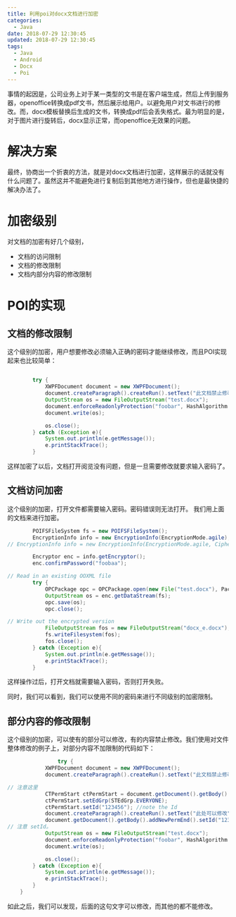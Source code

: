 ```yaml
---
title: 利用poi对docx文档进行加密
categories:
  - Java
date: 2018-07-29 12:30:45
updated: 2018-07-29 12:30:45
tags: 
  - Java
  - Android
  - Docx
  - Poi
---
```

事情的起因是，公司业务上对于某一类型的文书是在客户端生成，然后上传到服务器，openoffice转换成pdf文书，然后展示给用户。以避免用户对文书进行的修改。而，docx模板替换后生成的文书，转换成pdf后会丢失格式。最为明显的是，对于图片进行旋转后，docx显示正常，而openoffice无效果的问题。
<!--more-->
# 解决方案
最终，协商出一个折衷的方法，就是对docx文档进行加密，这样展示的话就没有什么问题了。虽然这并不能避免进行复制后到其他地方进行操作，但也是最快捷的解决办法了。

# 加密级别
对文档的加密有好几个级别，

* 文档的访问限制
* 文档的修改限制
* 文档内部分内容的修改限制

# POI的实现


## 文档的修改限制

这个级别的加密，用户想要修改必须输入正确的密码才能继续修改，而且POI实现起来也比较简单：

```java

        try {
            XWPFDocument document = new XWPFDocument();
            document.createParagraph().createRun().setText("此文档禁止修改");
            OutputStream os = new FileOutputStream("test.docx");
            document.enforceReadonlyProtection("foobar", HashAlgorithm.md5);
            document.write(os);

            os.close();
        } catch (Exception e){
            System.out.println(e.getMessage());
            e.printStackTrace();
        }
```

这样加密了以后，文档打开阅览没有问题，但是一旦需要修改就要求输入密码了。

## 文档访问加密

这个级别的加密，打开文件都需要输入密码。密码错误则无法打开。
我们用上面的文档来进行加密。

```java
        POIFSFileSystem fs = new POIFSFileSystem();
        EncryptionInfo info = new EncryptionInfo(EncryptionMode.agile);
// EncryptionInfo info = new EncryptionInfo(EncryptionMode.agile, CipherAlgorithm.aes192, HashAlgorithm.sha384, -1, -1, null);

        Encryptor enc = info.getEncryptor();
        enc.confirmPassword("foobaa");

// Read in an existing OOXML file
        try {
            OPCPackage opc = OPCPackage.open(new File("test.docx"), PackageAccess.READ_WRITE);
            OutputStream os = enc.getDataStream(fs);
            opc.save(os);
            opc.close();

// Write out the encrypted version
            FileOutputStream fos = new FileOutputStream("docx_e.docx");
            fs.writeFilesystem(fos);
            fos.close();
        } catch (Exception e){
            System.out.println(e.getMessage());
            e.printStackTrace();
        }
```

这样操作过后，打开文档就需要输入密码，否则打开失败。

同时，我们可以看到，我们可以使用不同的密码来进行不同级别的加密限制。

## 部分内容的修改限制

这个级别的加密，可以使有的部分可以修改，有的内容禁止修改。我们使用对文件整体修改的例子上，对部分内容不加限制的代码如下：

```java
                try {
            XWPFDocument document = new XWPFDocument();
            document.createParagraph().createRun().setText("此文档禁止修改");

// 注意这里
            CTPermStart ctPermStart = document.getDocument().getBody().addNewPermStart();
            ctPermStart.setEdGrp(STEdGrp.EVERYONE);
            ctPermStart.setId("123456"); //note the Id
            document.createParagraph().createRun().setText("此处可以修改");
            document.getDocument().getBody().addNewPermEnd().setId("123456"); //note the same Id
// 注意 setId。
            OutputStream os = new FileOutputStream("test.docx");
            document.enforceReadonlyProtection("foobar", HashAlgorithm.md5);
            document.write(os);

            os.close();
        } catch (Exception e){
            System.out.println(e.getMessage());
            e.printStackTrace();
        }
    }

```

如此之后，我们可以发现，后面的这句文字可以修改，而其他的都不能修改。

